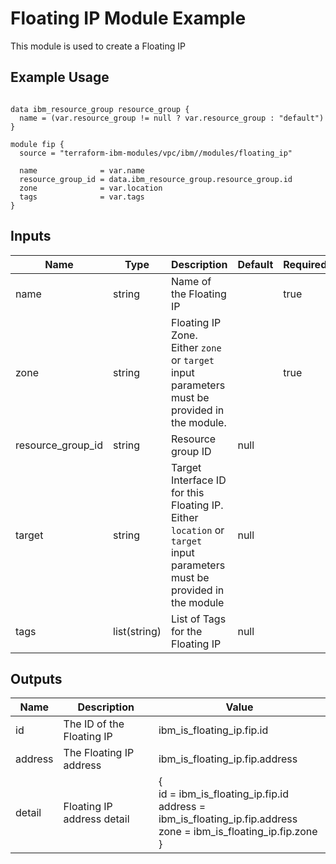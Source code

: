 # Floating IP Module Example

This module is used to create a Floating IP

## Example Usage
```

data ibm_resource_group resource_group {
  name = (var.resource_group != null ? var.resource_group : "default")
}

module fip {
  source = "terraform-ibm-modules/vpc/ibm//modules/floating_ip"

  name              = var.name
  resource_group_id = data.ibm_resource_group.resource_group.id
  zone              = var.location
  tags              = var.tags
}
```

<!-- BEGINNING OF PRE-COMMIT-TERRAFORM DOCS HOOK -->

## Inputs

Name              | Type         | Description                                                                                                             | Default | Required
----------------- | ------------ | ----------------------------------------------------------------------------------------------------------------------- | ------- | --------
name              | string       | Name of the Floating IP                                                                                                 |         | true
zone              | string       | Floating IP Zone. Either `zone` or `target` input parameters must be provided in the module.                            |         | true
resource_group_id | string       | Resource group ID                                                                                                       | null    |
target            | string       | Target Interface ID for this Floating IP. Either `location` or `target` input parameters must be provided in the module | null    |
tags              | list(string) | List of Tags for the Floating IP                                                                                        | null    |

## Outputs

Name    | Description                | Value
------- | -------------------------- | --------------------------------------------------------------------------------------------------------------------------
id      | The ID of the Floating IP  | ibm_is_floating_ip.fip.id
address | The Floating IP address    | ibm_is_floating_ip.fip.address
detail  | Floating IP address detail | {<br>id = ibm_is_floating_ip.fip.id<br>address = ibm_is_floating_ip.fip.address<br>zone = ibm_is_floating_ip.fip.zone<br>}
<!-- END OF PRE-COMMIT-TERRAFORM DOCS HOOK -->